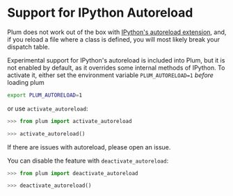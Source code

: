 # Support for IPython Autoreload

Plum does not work out of the box with
[IPython's autoreload extension](https://ipython.readthedocs.io/en/stable/config/extensions/autoreload.html),
and, if you reload a file where a class is defined,
you will most likely break your dispatch table.

Experimental support for IPython's autoreload is included into Plum,
but it is not enabled by default, as it overrides some internal methods of IPython.
To activate it, either set the environment variable `PLUM_AUTORELOAD=1` *before* loading plum

```bash
export PLUM_AUTORELOAD=1
```

or use `activate_autoreload`:

```python
>>> from plum import activate_autoreload

>>> activate_autoreload()
```

If there are issues with autoreload, please open an issue.

You can disable the feature with `deactivate_autoreload`:

```python
>>> from plum import deactivate_autoreload

>>> deactivate_autoreload()
```
